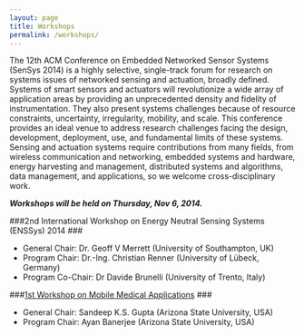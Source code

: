 ```yaml
---
layout: page
title: Workshops
permalink: /workshops/
---
```


The 12th ACM Conference on Embedded Networked Sensor Systems (SenSys 2014) is a highly selective, single-track forum for research on systems issues of networked sensing and actuation, broadly defined. Systems of smart sensors and actuators will revolutionize a wide array of application areas by providing an unprecedented density and fidelity of instrumentation. They also present systems challenges because of resource constraints, uncertainty, irregularity, mobility, and scale. This conference provides an ideal venue to address research challenges facing the design, development, deployment, use, and fundamental limits of these systems. Sensing and actuation systems require contributions from many fields, from wireless communication and networking, embedded systems and hardware, energy harvesting and management, distributed systems and algorithms, data management, and applications, so we welcome cross-disciplinary work.

***Workshops will be held on Thursday, Nov 6, 2014.***

###2nd International Workshop on Energy Neutral Sensing Systems (ENSSys) 2014 ###
+ General Chair: Dr. Geoff V Merrett (University of Southampton, UK) 
+ Program Chair: Dr.-Ing. Christian Renner (University of Lübeck, Germany) 
+ Program Co-Chair: Dr Davide Brunelli (University of Trento, Italy)

###[1st Workshop on Mobile Medical Applications](https://impact.asu.edu/MobileMedicalApplications.html) ###
+ General Chair: Sandeep K.S. Gupta (Arizona State University, USA) 
+ Program Chair: Ayan Banerjee (Arizona State University, USA)

